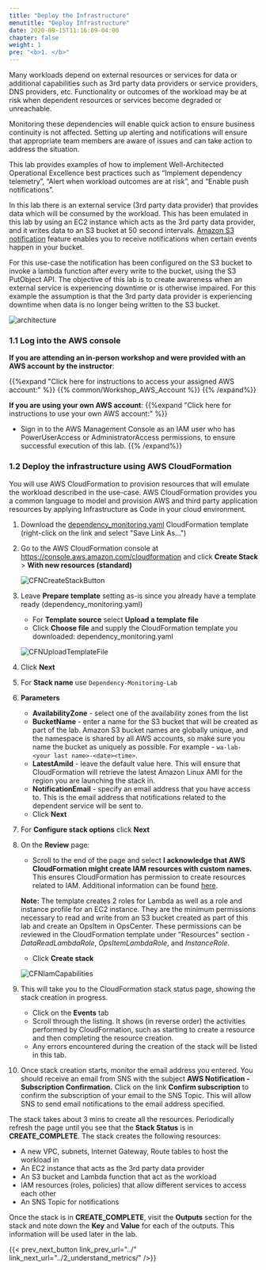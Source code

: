 ```yaml
---
title: "Deploy the Infrastructure"
menutitle: "Deploy Infrastructure"
date: 2020-09-15T11:16:09-04:00
chapter: false
weight: 1
pre: "<b>1. </b>"
---
```


Many workloads depend on external resources or services for data or additional capabilities such as 3rd party data providers or service providers, DNS providers, etc. Functionality or outcomes of the workload may be at risk when dependent resources or services become degraded or unreachable.

Monitoring these dependencies will enable quick action to ensure business continuity is not affected. Setting up alerting and notifications will ensure that appropriate team members are aware of issues and can take action to address the situation.

This lab provides examples of how to implement Well-Architected Operational Excellence best practices such as “Implement dependency telemetry”, “Alert when workload outcomes are at risk”, and “Enable push notifications”.

In this lab there is an external service (3rd party data provider) that provides data which will be consumed by the workload. This has been emulated in this lab by using an EC2 instance which acts as the 3rd party data provider, and it writes data to an S3 bucket at 50 second intervals. [Amazon S3 notification](https://docs.aws.amazon.com/AmazonS3/latest/dev/NotificationHowTo.html) feature enables you to receive notifications when certain events happen in your bucket.

For this use-case the notification has been configured on the S3 bucket to invoke a lambda function after every write to the bucket, using the S3 PutObject API. The objective of this lab is to create awareness when an external service is experiencing downtime or is otherwise impaired. For this example the assumption is that the 3rd party data provider is experiencing downtime when data is no longer being written to the S3 bucket.

![architecture](/Operations/100_Dependency_Monitoring/Images/ArchitectureFirst.png)

### 1.1 Log into the AWS console

**If you are attending an in-person workshop and were provided with an AWS account by the instructor**:

{{%expand "Click here for instructions to access your assigned AWS account:" %}} {{% common/Workshop_AWS_Account %}} {{% /expand%}}

**If you are using your own AWS account**:
{{%expand "Click here for instructions to use your own AWS account:" %}}
* Sign in to the AWS Management Console as an IAM user who has PowerUserAccess or AdministratorAccess permissions, to ensure successful execution of this lab.
{{% /expand%}}

### 1.2 Deploy the infrastructure using AWS CloudFormation

You will use AWS CloudFormation to provision resources that will emulate the workload described in the use-case. AWS CloudFormation provides you a common language to model and provision AWS and third party application resources by applying Infrastructure as Code in your cloud environment.

1. Download the [dependency_monitoring.yaml](/Operations/100_Dependency_Monitoring/Code/dependency_monitoring.yaml) CloudFormation template (right-click on the link and select "Save Link As...")
1. Go to the AWS CloudFormation console at <https://console.aws.amazon.com/cloudformation> and click **Create Stack** > **With new resources (standard)**

    ![CFNCreateStackButton](/Operations/100_Dependency_Monitoring/Images/CFNCreateStackButton.png)

1. Leave **Prepare template** setting as-is since you already have a template ready (dependency_monitoring.yaml)

    * For **Template source** select **Upload a template file**
    * Click **Choose file** and supply the CloudFormation template you downloaded: dependency_monitoring.yaml

    ![CFNUploadTemplateFile](/Operations/100_Dependency_Monitoring/Images/CFNUploadTemplateFile.png)

1. Click **Next**
1. For **Stack name** use `Dependency-Monitoring-Lab`
1. **Parameters**
    * **AvailabilityZone** - select one of the availability zones from the list
    * **BucketName** - enter a name for the S3 bucket that will be created as part of the lab. Amazon S3 bucket names are globally unique, and the namespace is shared by all AWS accounts, so make sure you name the bucket as uniquely as possible. For example - `wa-lab-<your last name>-<date><time>`.
    * **LatestAmiId** - leave the default value here. This will ensure that CloudFormation will retrieve the latest Amazon Linux AMI for the region you are launching the stack in.
    * **NotificationEmail** - specify an email address that you have access to. This is the email address that notifications related to the dependent service will be sent to.
    * Click **Next**
1. For **Configure stack options** click **Next**
1. On the **Review** page:
    * Scroll to the end of the page and select **I acknowledge that AWS CloudFormation might create IAM resources with custom names.** This ensures CloudFormation has permission to create resources related to IAM. Additional information can be found [here](https://docs.aws.amazon.com/AWSCloudFormation/latest/APIReference/API_CreateStack.html).

    **Note:** The template creates 2 roles for Lambda as well as a role and instance profile for an EC2 instance. They are the minimum permissions necessary to read and write from an S3 bucket created as part of this lab and create an OpsItem in OpsCenter. These permissions can be reviewed in the CloudFormation template under "Resources" section - *DataReadLambdaRole*, *OpsItemLambdaRole*, and *InstanceRole*.

    * Click **Create stack**

    ![CFNIamCapabilities](/Operations/100_Dependency_Monitoring/Images/CFNIamCapabilities.png)

1. This will take you to the CloudFormation stack status page, showing the stack creation in progress.
    * Click on the **Events** tab
    * Scroll through the listing. It shows (in reverse order) the activities performed by CloudFormation, such as starting to create a resource and then completing the resource creation.
    * Any errors encountered during the creation of the stack will be listed in this tab.
1. Once stack creation starts, monitor the email address you entered. You should receive an email from SNS with the subject **AWS Notification - Subscription Confirmation.** Click on the link **Confirm subscription** to confirm the subscription of your email to the SNS Topic. This will allow SNS to send email notifications to the email address specified.

The stack takes about 3 mins to create all the resources. Periodically refresh the page until you see that the **Stack Status** is in **CREATE_COMPLETE**. The stack creates the following resources:

* A new VPC, subnets, Internet Gateway, Route tables to host the workload in
* An EC2 instance that acts as the 3rd party data provider
* An S3 bucket and Lambda function that act as the workload
* IAM resources (roles, policies) that allow different services to access each other
* An SNS Topic for notifications

Once the stack is in **CREATE_COMPLETE**, visit the **Outputs** section for the stack and note down the **Key** and **Value** for each of the outputs. This information will be used later in the lab.

{{< prev_next_button link_prev_url="../" link_next_url="../2_understand_metrics/" />}}
